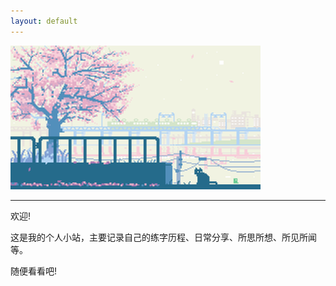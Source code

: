 ```yaml
---
layout: default
---
```


<img src="/assets/kfKP-hacuuvu3491838.gif" width="400">

---

欢迎!

这是我的个人小站，主要记录自己的练字历程、日常分享、所思所想、所见所闻等。

随便看看吧!

